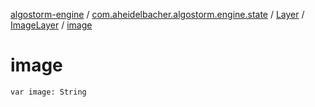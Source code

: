 [algostorm-engine](../../../index.md) / [com.aheidelbacher.algostorm.engine.state](../../index.md) / [Layer](../index.md) / [ImageLayer](index.md) / [image](.)

# image

`var image: String`